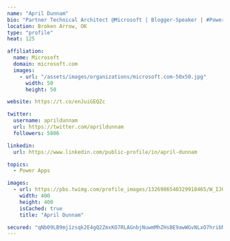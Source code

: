 ```yaml
---
name: "April Dunnam"
bio: "Partner Technical Architect @Microsoft | Blogger-Speaker | #PowerApps, #PowerAutomate, #Office365, #SharePoint | #WIT | #Karaoke Queen"
location: Broken Arrow, OK
type: "profile"
heat: 125

affiliation:
  name: Microsoft
  domain: microsoft.com
  images:
    - url: "/assets/images/organizations/microsoft.com-50x50.jpg"
      width: 50
      height: 50

website: https://t.co/enJuiGEQZc

twitter:
  username: aprildunnam
  url: https://twitter.com/aprildunnam
  followers: 5806

linkedin:
  url: https://www.linkedin.com/public-profile/in/april-dunnam

topics:
  - Power Apps

images:
  - url: https://pbs.twimg.com/profile_images/1326986540329918465/W_IJ6Ih2_400x400.jpg
    width: 400
    height: 400
    isCached: true
    title: "April Dunnam"

secured: "qNb09LB9mj1zsqk2E4gQ2ZmxKO7RLAGnbjNuwmMhZHsBE9awWGvNLxO7hribNfnFdXFDAFPVaKFGV90CcTvJ29oT8+hW+7OHvIlIZXbA+2FAKQLwtkQ2PF8l7zYbz1VhYvk1UfGX6LcR+dFQRN6y4BdWHjQDb8VZMTUEMze3/npkpiUvjadFSjoj98HLYZVlPau8gQ4uDkuq5zM2TXDnjPFHVzkwBTmH2BlN/HPoQLors8/X07lM4bZG/F6V5ATbtTRXEuzsWFp9W0DI+sHWGHPj7JT/i/UrtswKFkW9vCNZKCbIerQ82Gn1ENobcBUFra5n/UwER7mq6k2O2ErMzVsK3eTsV5oyA0QxJ3k+r5tFEAqgXe2ICFpZRtJhpZyRDoh4Zkj8J2JQeNHMVdKxVibtnyCJNU+xi1z06XhyO+A=;K8oVRtg2D+OaPRwVLSHJxQ=="
---
```


